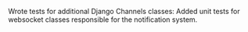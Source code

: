 Wrote tests for additional Django Channels classes: Added unit tests for websocket classes responsible for the notification system.